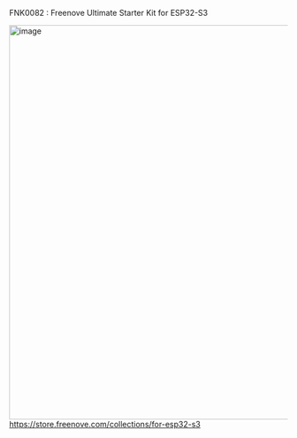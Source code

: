 FNK0082 : Freenove Ultimate Starter Kit for ESP32-S3

[<img width="713" height="713" alt="image" src="https://github.com/user-attachments/assets/eeeba383-1712-4b34-84ea-da83b248b3c7" />](https://store.freenove.com/collections/for-esp32-s3
)
https://store.freenove.com/collections/for-esp32-s3



